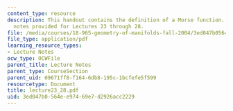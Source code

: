 ```yaml
---
content_type: resource
description: This handout contains the definition of a Morse function. There are no
  notes provided for Lectures 23 through 28.
file: /media/courses/18-965-geometry-of-manifolds-fall-2004/3ed047b0564ee97469e7d2926acc2229_lecture23_28.pdf
file_type: application/pdf
learning_resource_types:
- Lecture Notes
ocw_type: OCWFile
parent_title: Lecture Notes
parent_type: CourseSection
parent_uid: 09671ff8-f164-6db8-195c-1bcfefe5f599
resourcetype: Document
title: lecture23_28.pdf
uid: 3ed047b0-564e-e974-69e7-d2926acc2229
---
```

